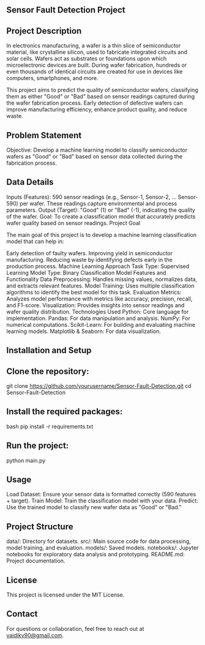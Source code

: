 ## Sensor Fault Detection Project

## Project Description

In electronics manufacturing, a wafer is a thin slice of semiconductor material, like crystalline silicon, used to fabricate integrated circuits and solar cells. Wafers act as substrates or foundations upon which microelectronic devices are built. During wafer fabrication, hundreds or even thousands of identical circuits are created for use in devices like computers, smartphones, and more.

This project aims to predict the quality of semiconductor wafers, classifying them as either "Good" or "Bad" based on sensor readings captured during the wafer fabrication process. Early detection of defective wafers can improve manufacturing efficiency, enhance product quality, and reduce waste.

## Problem Statement

Objective: Develop a machine learning model to classify semiconductor wafers as "Good" or "Bad" based on sensor data collected during the fabrication process.

## Data Details

Inputs (Features): 590 sensor readings (e.g., Sensor-1, Sensor-2, ... Sensor-590) per wafer. These readings capture environmental and process parameters.
Output (Target): "Good" (1) or "Bad" (-1), indicating the quality of the wafer.
Goal: To create a classification model that accurately predicts wafer quality based on sensor readings.
Project Goal

The main goal of this project is to develop a machine learning classification model that can help in:

Early detection of faulty wafers.
Improving yield in semiconductor manufacturing.
Reducing waste by identifying defects early in the production process.
Machine Learning Approach
Task Type: Supervised Learning
Model Type: Binary Classification Model
Features and Functionality
Data Preprocessing: Handles missing values, normalizes data, and extracts relevant features.
Model Training: Uses multiple classification algorithms to identify the best model for this task.
Evaluation Metrics: Analyzes model performance with metrics like accuracy, precision, recall, and F1-score.
Visualization: Provides insights into sensor readings and wafer quality distribution.
Technologies Used
Python: Core language for implementation.
Pandas: For data manipulation and analysis.
NumPy: For numerical computations.
Scikit-Learn: For building and evaluating machine learning models.
Matplotlib & Seaborn: For data visualization.

## Installation and Setup

## Clone the repository:
git clone https://github.com/yourusername/Sensor-Fault-Detection.git
cd Sensor-Fault-Detection

## Install the required packages:
bash
pip install -r requirements.txt

## Run the project:
python main.py

## Usage
Load Dataset: Ensure your sensor data is formatted correctly (590 features + target).
Train Model: Train the classification model with your data.
Predict: Use the trained model to classify new wafer data as "Good" or "Bad."

## Project Structure
data/: Directory for datasets.
src/: Main source code for data processing, model training, and evaluation.
models/: Saved models.
notebooks/: Jupyter notebooks for exploratory data analysis and prototyping.
README.md: Project documentation.

## License
This project is licensed under the MIT License.

## Contact
For questions or collaboration, feel free to reach out at vaidiky90@gmail.com.
